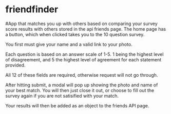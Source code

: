 # friendfinder

#App that matches you up with others based on comparing your survey score results with others stored in the api friends page.
The home page has a button, which when clicked takes you to the 10 question survey.

You first must give your name and a valid link to your photo.

Each question is based on an answer scale of 1-5. 1 being the highest level of disagreement, and 5 the highest level of agreement for each statement provided.

All 12 of these fields are required, otherwise request will not go through.

After hitting submit, a modal will pop up showing the photo and name of your best match. You will then just close it out, or choose to fill out the survey again if you are not satisified with your match.

Your results will then be added as an object to the friends API page.

